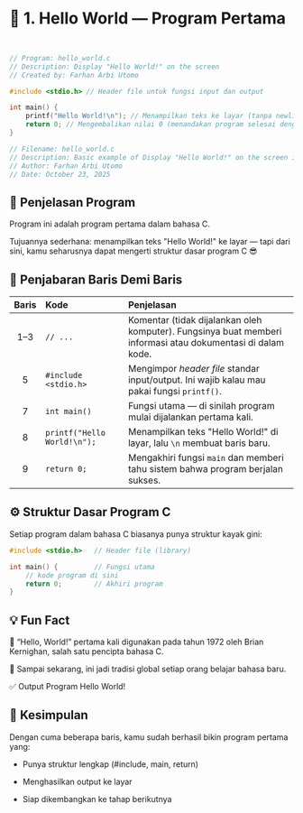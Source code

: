# 🧩 1. Hello World — Program Pertama
```c


// Program: hello_world.c
// Description: Display "Hello World!" on the screen
// Created by: Farhan Arbi Utomo

#include <stdio.h> // Header file untuk fungsi input dan output

int main() {
    printf("Hello World!\n"); // Menampilkan teks ke layar (tanpa newline)
    return 0; // Mengembalikan nilai 0 (menandakan program selesai dengan sukses)
}

// Filename: hello_world.c
// Description: Basic example of Display "Hello World!" on the screen in C
// Author: Farhan Arbi Utomo
// Date: October 23, 2025
```
## 🧠 Penjelasan Program

Program ini adalah program pertama dalam bahasa C.

Tujuannya sederhana: menampilkan teks "Hello World!" ke layar — tapi dari sini, kamu seharusnya dapat mengerti struktur dasar program C 😎

## 📖 Penjabaran Baris Demi Baris
| **Baris** | **Kode**                    | **Penjelasan**                                                                                              |
| :-------: | :-------------------------- | :---------------------------------------------------------------------------------------------------------- |
|    1–3    | `// ...`                    | Komentar (tidak dijalankan oleh komputer). Fungsinya buat memberi informasi atau dokumentasi di dalam kode. |
|     5     | `#include <stdio.h>`        | Mengimpor *header file* standar input/output. Ini wajib kalau mau pakai fungsi `printf()`.                  |
|     7     | `int main()`                | Fungsi utama — di sinilah program mulai dijalankan pertama kali.                                            |
|     8     | `printf("Hello World!\n");` | Menampilkan teks "Hello World!" di layar, lalu `\n` membuat baris baru.                                     |
|     9     | `return 0;`                 | Mengakhiri fungsi `main` dan memberi tahu sistem bahwa program berjalan sukses.                             |

## ⚙️ Struktur Dasar Program C

Setiap program dalam bahasa C biasanya punya struktur kayak gini:
```c
#include <stdio.h>   // Header file (library)

int main() {         // Fungsi utama
    // kode program di sini
    return 0;        // Akhiri program
}
```
## 💡 Fun Fact

🔸 “Hello, World!” pertama kali digunakan pada tahun 1972 oleh Brian Kernighan, salah satu pencipta bahasa C.

🔸 Sampai sekarang, ini jadi tradisi global setiap orang belajar bahasa baru.

✅ Output Program
Hello World!

## 🚀 Kesimpulan

Dengan cuma beberapa baris, kamu sudah berhasil bikin program pertama yang:

- Punya struktur lengkap (#include, main, return)

- Menghasilkan output ke layar

- Siap dikembangkan ke tahap berikutnya




